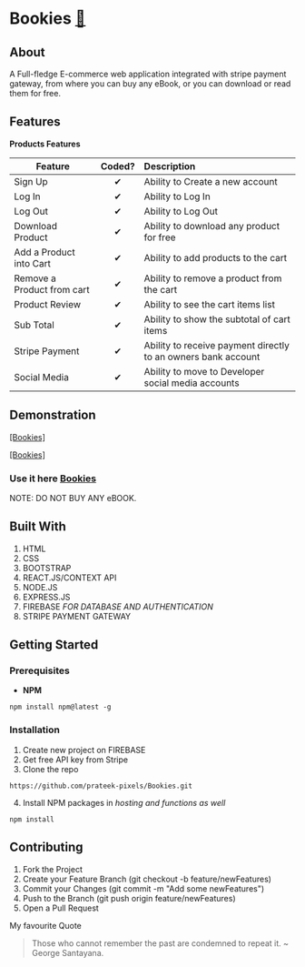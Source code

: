 # Bookies [:blue_book:]("#" ":blue_book:")

## About

A Full-fledge E-commerce web application integrated with stripe payment gateway, from where you can buy any eBook, or you can download or read them for free.

## Features

<b>Products Features</b>

| Feature                    |  Coded?  | Description                                                   |
| -------------------------- | :------: | :------------------------------------------------------------ |
| Sign Up                    | &#10004; | Ability to Create a new account                               |
| Log In                     | &#10004; | Ability to Log In                                             |
| Log Out                    | &#10004; | Ability to Log Out                                            |
| Download Product           | &#10004; | Ability to download any product for free                      |
| Add a Product into Cart    | &#10004; | Ability to add products to the cart                           |
| Remove a Product from cart | &#10004; | Ability to remove a product from the cart                     |
| Product Review             | &#10004; | Ability to see the cart items list                            |
| Sub Total                  | &#10004; | Ability to show the subtotal of cart items                    |
| Stripe Payment             | &#10004; | Ability to receive payment directly to an owners bank account |
| Social Media               | &#10004; | Ability to move to Developer social media accounts            |

## Demonstration

[[Bookies]](https://github.com/prateek-pixels/Resources/blob/main/Videos/PC.mp4 "For Large Screens")

[[Bookies]](https://github.com/prateek-pixels/Resources/blob/main/Videos/mobile%20bookies.mp4 "For Small Screens")


### Use it here [Bookies](https://clone-b8ccc.web.app/  "Bookies WebApp") 
NOTE: DO NOT BUY ANY eBOOK.


## Built With

1. HTML
2. CSS
3. BOOTSTRAP
4. REACT.JS/CONTEXT API
5. NODE.JS
6. EXPRESS.JS
7. FIREBASE _FOR DATABASE AND AUTHENTICATION_
8. STRIPE PAYMENT GATEWAY

## Getting Started

### Prerequisites

- **NPM**

```
npm install npm@latest -g

```

### Installation

1. Create new project on FIREBASE 
2. Get free API key from Stripe
3. Clone the repo
```
https://github.com/prateek-pixels/Bookies.git
```

4. Install NPM packages in _hosting and functions as well_  

```
npm install
``` 

## Contributing

1. Fork the Project
2. Create your Feature Branch (git checkout -b feature/newFeatures) 
3. Commit your Changes (git commit -m "Add some newFeatures") 
4. Push to the Branch (git push origin feature/newFeatures)
5. Open a Pull Request

My favourite Quote
> Those who cannot remember the past are condemned to repeat it.
> ~ George Santayana.